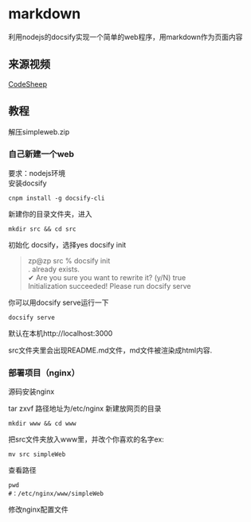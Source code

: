 # markdown
利用nodejs的docsify实现一个简单的web程序，用markdown作为页面内容
## 来源视频
[CodeSheep](https://www.bilibili.com/video/BV1eu411m797?spm_id_from=333.1007.top_right_bar_window_history.content.click)
## 教程
解压simpleweb.zip
### 自己新建一个web  
要求：nodejs环境  
安装docsify

    cnpm install -g docsify-cli
新建你的目录文件夹，进入

    mkdir src && cd src
初始化 docsify，选择yes
docsify init
>zp@zp src % docsify init  
. already exists.  
✔ Are you sure you want to rewrite it? (y/N) true  
Initialization succeeded! Please run docsify serve

你可以用docsify serve运行一下  

    docsify serve
默认在本机http://localhost:3000

src文件夹里会出现README.md文件，md文件被渲染成html内容.
### 部署项目（nginx）

源码安装nginx

tar zxvf 
路径地址为/etc/nginx
新建放网页的目录

    mkdir www && cd www
把src文件夹放入www里，并改个你喜欢的名字ex:

    mv src simpleWeb
查看路径

    pwd
    #：/etc/nginx/www/simpleWeb
修改nginx配置文件
